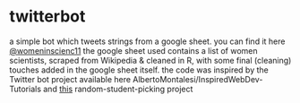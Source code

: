 # twitterbot
a simple bot which tweets strings from a google sheet. you can find it here [@womeninscienc11](https://twitter.com/womeninscienc11)
the google sheet used contains a list of women scientists, scraped from Wikipedia & cleaned in R, with some final (cleaning) touches added in the google sheet itself.
the code was inspired by the Twitter bot project available here AlbertoMontalesi/InspiredWebDev-Tutorials and [this](http://thelearninghub.in/pick-random-members-team-apps-script/) random-student-picking project
